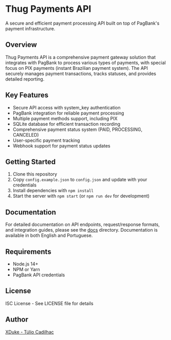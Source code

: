 # Thug Payments API

A secure and efficient payment processing API built on top of PagBank's payment infrastructure.

## Overview

Thug Payments API is a comprehensive payment gateway solution that integrates with PagBank to process various types of payments, with special focus on PIX payments (instant Brazilian payment system). The API securely manages payment transactions, tracks statuses, and provides detailed reporting.

## Key Features

- Secure API access with system_key authentication
- PagBank integration for reliable payment processing
- Multiple payment methods support, including PIX
- SQLite database for efficient transaction recording
- Comprehensive payment status system (PAID, PROCESSING, CANCELED)
- User-specific payment tracking
- Webhook support for payment status updates

## Getting Started

1. Clone this repository
2. Copy `config.example.json` to `config.json` and update with your credentials
3. Install dependencies with `npm install`
4. Start the server with `npm start` (or `npm run dev` for development)

## Documentation

For detailed documentation on API endpoints, request/response formats, and integration guides, please see the [docs](/docs) directory. Documentation is available in both English and Portuguese.

## Requirements

- Node.js 14+
- NPM or Yarn
- PagBank API credentials

## License

ISC License - See LICENSE file for details

## Author

[XDuke - Túlio Cadilhac](https://github.com/XDukeHD/)